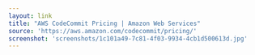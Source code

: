 ```yaml
---
layout: link
title: "AWS CodeCommit Pricing | Amazon Web Services"
source: 'https://aws.amazon.com/codecommit/pricing/'
screenshot: 'screenshots/1c101a49-7c81-4f03-9934-4cb1d500613d.jpg'
---
```


